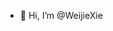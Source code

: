 - 👋 Hi, I’m @WeijieXie

<!---
WeijieXie/WeijieXie is a ✨ special ✨ repository because its `README.md` (this file) appears on your GitHub profile.
You can click the Preview link to take a look at your changes.
--->

